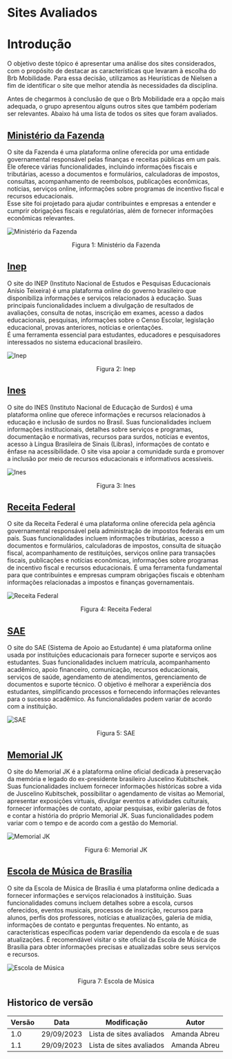 # Sites Avaliados

# Introdução

O objetivo deste tópico é apresentar uma análise dos sites considerados, com o propósito de destacar as características que levaram à escolha do Brb Mobilidade. Para essa decisão, utilizamos as Heurísticas de Nielsen a fim de identificar o site que melhor atendia às necessidades da disciplina.

Antes de chegarmos à conclusão de que o Brb Mobilidade era a opção mais adequada, o grupo apresentou alguns outros sites que também poderiam ser relevantes. Abaixo há uma lista de todos os sites que foram avaliados. 

## [Ministério da Fazenda](https://www.gov.br/fazenda/pt-br)
O site da Fazenda é uma plataforma online oferecida por uma entidade governamental responsável pelas finanças e receitas públicas em um país. Ele oferece várias funcionalidades, incluindo informações fiscais e tributárias, acesso a documentos e formulários, calculadoras de impostos, consultas, acompanhamento de reembolsos, publicações econômicas, notícias, serviços online, informações sobre programas de incentivo fiscal e recursos educacionais.  <br>
Esse site foi projetado para ajudar contribuintes e empresas a entender e cumprir obrigações fiscais e regulatórias, além de fornecer informações econômicas relevantes.

![Ministério da Fazenda](assets/minis%20fazenda.png)

<div style= "text-align: center">
<p>Figura 1: Ministério da Fazenda</p> 
</div>



## [Inep](https://www.gov.br/inep/pt-br)
O site do INEP (Instituto Nacional de Estudos e Pesquisas Educacionais Anísio Teixeira) é uma plataforma online do governo brasileiro que disponibiliza informações e serviços relacionados à educação. Suas principais funcionalidades incluem a divulgação de resultados de avaliações, consulta de notas, inscrição em exames, acesso a dados educacionais, pesquisas, informações sobre o Censo Escolar, legislação educacional, provas anteriores, notícias e orientações. <br>
É uma ferramenta essencial para estudantes, educadores e pesquisadores interessados no sistema educacional brasileiro.

![Inep](assets/inep.png)

<div style= "text-align: center">
<p>Figura 2: Inep</p>
</div>


## [Ines](https://www.gov.br/ines/pt-br)
O site do INES (Instituto Nacional de Educação de Surdos) é uma plataforma online que oferece informações e recursos relacionados à educação e inclusão de surdos no Brasil. Suas funcionalidades incluem informações institucionais, detalhes sobre serviços e programas, documentação e normativas, recursos para surdos, notícias e eventos, acesso à Língua Brasileira de Sinais (Libras), informações de contato e ênfase na acessibilidade. O site visa apoiar a comunidade surda e promover a inclusão por meio de recursos educacionais e informativos acessíveis.

![Ines](assets/INES.png)

<div style= "text-align: center">
<p>Figura 3: Ines</p>
</div>


## [Receita Federal](https://www.gov.br/receitafederal/pt-br)
O site da Receita Federal é uma plataforma online oferecida pela agência governamental responsável pela administração de impostos federais em um país. Suas funcionalidades incluem informações tributárias, acesso a documentos e formulários, calculadoras de impostos, consulta de situação fiscal, acompanhamento de restituições, serviços online para transações fiscais, publicações e notícias econômicas, informações sobre programas de incentivo fiscal e recursos educacionais. É uma ferramenta fundamental para que contribuintes e empresas cumpram obrigações fiscais e obtenham informações relacionadas a impostos e finanças governamentais.

![Receita Federal](assets/receita%20federal.png)

<div style= "text-align: center">
<p>Figura 4: Receita Federal</p>
</div>


## [SAE](https://sae.digital)
O site do SAE (Sistema de Apoio ao Estudante) é uma plataforma online usada por instituições educacionais para fornecer suporte e serviços aos estudantes. Suas funcionalidades incluem matrícula, acompanhamento acadêmico, apoio financeiro, comunicação, recursos educacionais, serviços de saúde, agendamento de atendimentos, gerenciamento de documentos e suporte técnico. O objetivo é melhorar a experiência dos estudantes, simplificando processos e fornecendo informações relevantes para o sucesso acadêmico. As funcionalidades podem variar de acordo com a instituição.

![SAE](assets/sae.png)

<div style= "text-align: center">
<p>Figura 5: SAE</p>
</div>


## [Memorial JK](http://www.memorialjk.com.br)
O site do Memorial JK é a plataforma online oficial dedicada à preservação da memória e legado do ex-presidente brasileiro Juscelino Kubitschek. Suas funcionalidades incluem fornecer informações históricas sobre a vida de Juscelino Kubitschek, possibilitar o agendamento de visitas ao Memorial, apresentar exposições virtuais, divulgar eventos e atividades culturais, fornecer informações de contato, apoiar pesquisas, exibir galerias de fotos e contar a história do próprio Memorial JK. Suas funcionalidades podem variar com o tempo e de acordo com a gestão do Memorial. 

![Memorial JK](assets/memorial%20jk.png)

<div style= "text-align: center">
<p>Figura 6: Memorial JK</p>
</div>


## [Escola de Música de Brasília](https://www.escolademusicadebrasilia.com)
O site da Escola de Música de Brasília é uma plataforma online dedicada a fornecer informações e serviços relacionados à instituição. Suas funcionalidades comuns incluem detalhes sobre a escola, cursos oferecidos, eventos musicais, processos de inscrição, recursos para alunos, perfis dos professores, notícias e atualizações, galeria de mídia, informações de contato e perguntas frequentes. No entanto, as características específicas podem variar dependendo da escola e de suas atualizações. É recomendável visitar o site oficial da Escola de Música de Brasília para obter informações precisas e atualizadas sobre seus serviços e recursos.
<br>

![Escola de Música](assets/escola%20de%20musica.png)

<div style= "text-align: center">
<p>Figura 7: Escola de Música</p>
</div>



## Historico de versão

| Versão | Data       | Modificação                             | Autor                         |
| ------ | ---------- | --------------------------------------- | ----------------------------- |
|    1.0  |   29/09/2023   |   Lista de sites avaliados |  Amanda Abreu|
|    1.1  |   29/09/2023   |   Lista de sites avaliados |  Amanda Abreu|

